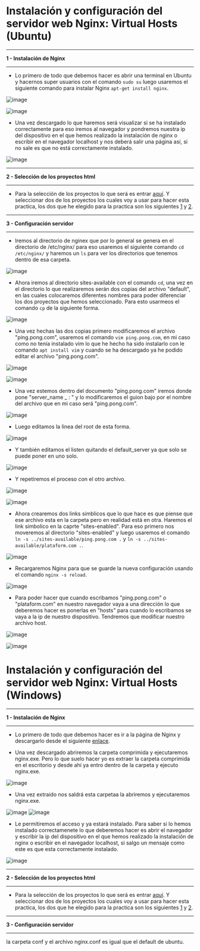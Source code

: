 # Instalación y configuración del servidor web Nginx: Virtual Hosts (Ubuntu)
___
**1 - Instalación de Nginx**
___
- Lo primero de todo que debemos hacer es abrir una terminal en Ubuntu y hacernos super usuarios con el comando `sudo su` luego usaremos el siguiente comando para instalar Nginx `apt-get install nginx`.

![image](https://user-images.githubusercontent.com/101186662/167110931-9107da47-0776-49fd-919e-00db9cad79ff.png)

![image](https://user-images.githubusercontent.com/101186662/167110971-09fb7372-ac86-48cb-b4f1-1bf2ab45c465.png)

- Una vez descargado lo que haremos será visualizar si se ha instalado correctamente para eso iremos al navegador y pondremos nuestra ip del dispositivo en el que hemos realizado la instalación de nginx o escribir en el navegador localhost y nos deberá salir una página así, si no sale es que no está correctamente instalado.

![image](https://user-images.githubusercontent.com/101186662/166246198-b3318cc4-b134-41d9-a57f-74242ac0baeb.png)

___
**2 - Selección de los proyectos html**
___
- Para la selección de los proyectos lo que será es entrar [aquí](https://onehtmlpagechallenge.com/). Y seleccionar dos de los proyectos los cuales voy a usar para hacer esta practica, los dos que he elegido para la practica son los siguientes [1](https://onehtmlpagechallenge.com/entries/ping-pong.html) y [2](https://onehtmlpagechallenge.com/entries/platform.html).
___
**3 - Configuración servidor**
___
- Iremos al directorio de nginex que por lo general se genera en el directorio de /etc/nginx/ para eso usaremos el siguiente comando `cd /etc/nginx/` y haremos un `ls` para ver los directorios que tenemos dentro de esa carpeta.

![image](https://user-images.githubusercontent.com/101186662/167112240-77463e16-e5bc-4788-8356-3c51c6014583.png)

- Ahora iremos al directorio sites-available con el comando `cd`, una vez en el directorio lo que realizaremos serán dos copias del archivo "default", en las cuales colocaremos diferentes nombres para poder diferenciar los dos proyectos que hemos seleccionado. Para esto usarmeos el comando `cp` de la siguiente forma.

![image](https://user-images.githubusercontent.com/101186662/167113207-5a4f6349-c684-490c-ac44-85d73fd7257a.png)

- Una vez hechas las dos copias primero modificaremos el archivo "ping.pong.com", usaremos el comando `vim ping.pong.com`, en mi caso como no tenía instalado vim lo que he hecho ha sido instalarlo con le comando `apt install vim` y cuando se ha descargado ya he podido editar el archivo "ping.pong.com".

![image](https://user-images.githubusercontent.com/101186662/167113876-3f6c9b51-69e5-4c11-855a-e11cb4286fc1.png)

![image](https://user-images.githubusercontent.com/101186662/167127683-c1c0e5c1-aaa5-41bc-89ee-43c829567d63.png)

- Una vez estemos dentro del documento "ping.pong.com" iremos donde pone "server_name _ : " y lo modificaremos el guion bajo por el nombre del archivo que en mi caso será "ping.pong.com".

![image](https://user-images.githubusercontent.com/101186662/167128172-89d63a68-f04b-4995-ab97-792d88b6e817.png)

- Luego editamos la linea del root de esta forma.
 
![image](https://user-images.githubusercontent.com/101186662/167128221-ea18d713-bd09-43ef-bc3e-69b0b71bdbe6.png)

- Y también editamos el listen quitando el default_server ya que solo se puede poner en uno solo.

![image](https://user-images.githubusercontent.com/101186662/167134024-0228bc94-ed26-4c2a-9bdc-eaf94714ee31.png)

- Y repetiremos el proceso con el otro archivo.

![image](https://user-images.githubusercontent.com/101186662/167136657-c3e26eb5-e381-4b05-9a0a-bcb07f4e1728.png)

![image](https://user-images.githubusercontent.com/101186662/167134112-c3f0d545-27d5-403a-ba66-567b5c51cc74.png)

- Ahora crearemos dos links simblicos que lo que hace es que piense que ese archivo esta en la carpeta pero en realidad está en otra. Haremos el link simbolico en la caprte "sites-enabled". Para eso primero nos moveremos al directorio "sites-enabled" y luego usaremos el comando `ln -s ../sites-available/ping.pong.com .` y `ln -s ../sites-available/plataform.com .`.

![image](https://user-images.githubusercontent.com/101186662/167129560-5b337477-fc78-468b-8582-477c08a38e1d.png)

- Recargaremos Nginx para que se guarde la nueva configuración usando el comando `nginx -s reload`.

![image](https://user-images.githubusercontent.com/101186662/167144005-39d1403b-69d0-44bc-a132-87f4aee479bf.png)

- Para poder hacer que cuando escribamos "ping.pong.com" o "plataform.com" en nuestro navegador vaya a una dirección lo que deberemos hacer es ponerlas en "hosts" para cuando lo escribamos se vaya a la ip de nuestro dispositivo. Tendremos que modificar nuestro archivo host.

![image](https://user-images.githubusercontent.com/101186662/167135817-5f0b00ee-214c-47bd-b23d-956e6fcb665b.png)

![image](https://user-images.githubusercontent.com/101186662/167136865-ac941593-a277-4bc1-a73d-418628c17737.png)



# Instalación y configuración del servidor web Nginx: Virtual Hosts (Windows)
___
**1 - Instalación de Nginx**
___
- Lo primero de todo que debemos hacer es ir a la página de Nginx y descargarlo desde el siguiente [enlace](http://nginx.org/en/download.html).

- Una vez descargado abriremos la carpeta comprimida y ejecutaremos nginx.exe. Pero lo que suelo hacer yo es extraer la carpeta comprimida en el escritorio y desde ahí ya entro dentro de la carpeta y ejecuto nginx.exe.

![image](https://user-images.githubusercontent.com/101186662/166245228-a073b54b-de57-4c7c-aff6-cad593c3c799.png)

- Una vez extraido nos saldrá esta carpetaa la abriremos y ejecutaremos nginx.exe.

![image](https://user-images.githubusercontent.com/101186662/166245398-abd61dd4-f770-449c-b1eb-5f93e3abd491.png)
![image](https://user-images.githubusercontent.com/101186662/166245441-cfec328a-d401-4d0e-92f5-2097b8a48c26.png)

- Le permitiremos el acceso y ya estará instalado. Para saber si lo hemos instalado correctamenete lo que deberemos hacer es abrir el navegador y escribir la ip del dispositivo en el que hemos realizado la instalación de nginx o escribir en el navegador localhost, si salgo un mensaje como este es que esta correctamente instalado.

![image](https://user-images.githubusercontent.com/101186662/166246198-b3318cc4-b134-41d9-a57f-74242ac0baeb.png)

___
**2 - Selección de los proyectos html**
___
- Para la selección de los proyectos lo que será es entrar [aquí](https://onehtmlpagechallenge.com/). Y seleccionar dos de los proyectos los cuales voy a usar para hacer esta practica, los dos que he elegido para la practica son los siguientes [1](https://onehtmlpagechallenge.com/entries/ping-pong.html) y [2](https://onehtmlpagechallenge.com/entries/platform.html).
___
**3 - Configuración servidor**
___
la carpeta conf y el archivo nginx.conf es igual que el default de ubuntu.
